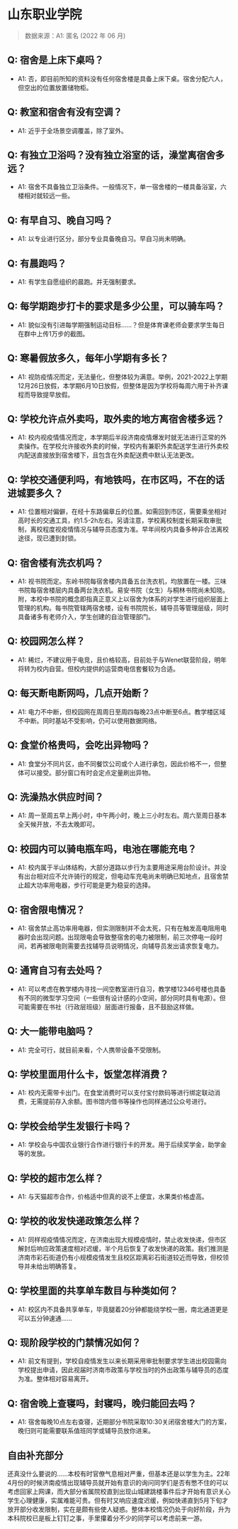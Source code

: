 # 山东职业学院

> 数据来源：A1: 匿名 (2022 年 06 月)

## Q: 宿舍是上床下桌吗？

- A1: 否，即目前所知的资料没有任何宿舍楼是具备上床下桌。宿舍分配六人，但空出的位置放置储物柜。

## Q: 教室和宿舍有没有空调？

- A1: 近乎于全场景空调覆盖，除了室外。

## Q: 有独立卫浴吗？没有独立浴室的话，澡堂离宿舍多远？

- A1: 宿舍不具备独立卫浴条件。一般情况下，单一宿舍楼的一楼具备浴室，六楼相对就较远一些。

## Q: 有早自习、晚自习吗？

- A1: 以专业进行区分，部分专业具备晚自习。早自习尚未明确。

## Q: 有晨跑吗？

- A1: 有学生自愿组织的晨跑。并无强制要求。

## Q: 每学期跑步打卡的要求是多少公里，可以骑车吗？

- A1: 貌似没有引进每学期强制运动目标……？但是体育课老师会要求学生每日在群中上传1万步的截图。

## Q: 寒暑假放多久，每年小学期有多长？

- A1: 视防疫情况而定，无法量化，但整体较为满意。举例，2021-2022上学期12月26日放假，本学期6月10日放假，但整体是因为学校将每周六用于补齐课程而导致提早放假。

## Q: 学校允许点外卖吗，取外卖的地方离宿舍楼多远？

- A1: 校内视疫情情况而定，本学期后半段济南疫情爆发时就无法进行正常的外卖操作。在学校允许接收外卖的时候，学校内有兼职外卖配送学生进行外卖校内配送直接放到宿舍楼下，且包含在外卖配送费中默认无法更改。

## Q: 学校交通便利吗，有地铁吗，在市区吗，不在的话进城要多久？

- A1: 位置相对偏僻，在经十东路偏章丘的位置。如需回到市区，需要乘坐相对高时长的交通工具，约1.5-2h左右。另请注意，学校离校制度长期采取审批制，离校程度视疫情情况与辅导员态度为准。早年间校内具备多种非合法离校途径，现已遭到封锁。

## Q: 宿舍楼有洗衣机吗？

- A1: 视书院而定。东岭书院每宿舍楼内具备五台洗衣机，均放置在一楼。三味书院每宿舍楼层内具备两台洗衣机。易安书院（女生）与桐林书院尚未知晓。
附，本校中书院的概念即指真正意义上以宿舍为体系的对学生进行组织层面上管理的机构。每书院管辖两宿舍楼，设有书院院长，辅导员等管理层级，同时具备诸多有老师介入，学生创建的自治管理部门。

## Q: 校园网怎么样？

- A1: 稀烂，不建议用于电竞，且价格较高，目前处于与Wenet联营阶段，明年将转为校内自营。但校内提供的运营商电信套餐较为合适。

## Q: 每天断电断网吗，几点开始断？

- A1: 电力不中断，但校园网在周周日至周四每晚23点中断至6点。教学楼区域不中断。同时基站不受影响，仍可以使用数据网络。

## Q: 食堂价格贵吗，会吃出异物吗？

- A1: 食堂分不同片区，由不同餐饮公司或个人进行承包，因此价格不一，但整体可以接受。部分窗口有时会定点定量刷出异物。

## Q: 洗澡热水供应时间？

- A1: 周一至周五早上两小时，中午两小时，晚上三小时左右。周六至周日基本全天候开放，不去太晚即可。

## Q: 校园内可以骑电瓶车吗，电池在哪能充电？

- A1: 校内属于半山体结构，大部分道路以步行为主要用途采用台阶设计。并没有出台相对应不允许骑行的规定，但电动车充电尚未明确已知地点，且宿舍禁止超大功率用电器，步行可能是更为稳妥的选择。

## Q: 宿舍限电情况？

- A1: 宿舍禁止高功率用电器，但实测限制并不会太死，只有在触发高电阻用电器时会出现问题。出现限电会导致整宿舍的电力被限制，前三次停电一段时间，若再被限电则需要去找辅导员说明情况，向辅导员发出请求恢复电力。

## Q: 通宵自习有去处吗？

- A1: 可以考虑在教学楼内寻找一间空教室进行自习，教学楼12346号楼也具备有不同的微型学习空间（一些很有设计感的小空间，部分同时具有电源）。但可能需要在书社（行政层班级）层面进行报备，且不鼓励这样做。

## Q: 大一能带电脑吗？

- A1: 完全可行，就目前来看，个人携带设备不受限制。

## Q: 学校里面用什么卡，饭堂怎样消费？

- A1: 校内无需带卡出门。在食堂消费时可以支付宝付款码等进行绑定联动消费，无需提前存入余额。图书馆内借书等操作也同样通过公众号进行。

## Q: 学校会给学生发银行卡吗？

- A1: 学校会与中国农业银行合作进行银行卡的开发。用于后续奖学金，助学金等的发放。

## Q: 学校的超市怎么样？

- A1: 与天猫超市合作，价格适中但真的说不上便宜，水果类价格虚高。

## Q: 学校的收发快递政策怎么样？

- A1: 同样视疫情情况而定，在济南出现大规模疫情时，禁止收发快递，但市区解封后响应政策速度相对迟缓，半个月后恢复了收发快递的政策。我们推测是济南市彩石街道仍有小规模疫情发生且校区距离彩石街道较近而导致，但校领导并未给出明确答复。

## Q: 学校里面的共享单车数目与种类如何？

- A1: 校区内不具备共享单车，毕竟腿着20分钟都能绕学校一圈，南北通道更是可以五分钟速通……

## Q: 现阶段学校的门禁情况如何？

- A1: 前文有提到，学校自疫情发生以来长期采用审批制要求学生进出校园需向学校提出申请，因此视届时济南市政策与学校当时的外出政策与辅导员的态度为准。整体相对容易离开。

## Q: 宿舍晚上查寝吗，封寝吗，晚归能回去吗？

- A1: 宿舍每晚10点左右查寝，近期部分书院采取10:30关闭宿舍楼大门的方案，晚归则可能需要联系值班同学或辅导员放你进来。

## 自由补充部分

还真没什么要说的……本校有时官僚气息相对严重，但基本还是以学生为主。22年4月份的时候济南疫情出现辅导员就开始有意识的询问同学们是否有憋不住的可以考虑回家上网课，而大部分省属院校直到出现山城建跳楼事件后才开始有意识关心学生心理健康，实属难能可贵。但有时又响应速度迟缓，例如快递直到5月下旬才放开部分收发限制，实在是颇有些使人疑惑。整体本校情况仍处于向好阶段，升为本科院校已是板上钉钉之事，手里攥着分不少的同学可以考虑前来一游。